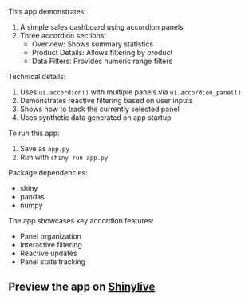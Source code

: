 This app demonstrates:

1. A simple sales dashboard using accordion panels
2. Three accordion sections:
   - Overview: Shows summary statistics
   - Product Details: Allows filtering by product
   - Data Filters: Provides numeric range filters

Technical details:

1. Uses `ui.accordion()` with multiple panels via `ui.accordion_panel()`
2. Demonstrates reactive filtering based on user inputs
3. Shows how to track the currently selected panel
4. Uses synthetic data generated on app startup

To run this app:
1. Save as `app.py`
2. Run with `shiny run app.py`

Package dependencies:
- shiny
- pandas
- numpy

The app showcases key accordion features:
- Panel organization
- Interactive filtering
- Reactive updates
- Panel state tracking
## Preview the app on [Shinylive](https://shinylive.io/py/app/#h=0&code=NobwRAdghgtgpmAXAAjFADugdOgnmAGlQGMB7CAFzkqVQDMAnUmZAZwAsBLCXZTmdKQYVkDOFGIVOANzgAdCI2ZsuPLHAAe6Ma1Z8BQkd3QBXCkROciYiABM4DBf0HDk6KHah6vb204OuECYCvD4Q6AoKAMTIAMqw6AA2cMi2UBRQyADm1A7pnOQK9nTZuQzpcAD6rFDJrJVpGQAUAJSICsidyOFY5XbMWKxwcLZNAIwATADMLR1djXB6ALy+WAuVfTlNrBnCSwDkEwAM0wC0R2PnY-tE1LYHx2eTp1PXRIxwAI4HACL7sxAumxaotkCsen1bANIdwKOMjkciGMEYi2JwAF5wJbJCBNBasFoAoHaUi2EySZbdbCQgbEdikTjEOBNYD7AAyGAopHQN2Q+wACvSIHBefsACpQABGyQoooA6uk6fsALpEVgYrE4vEVAlErpzTpiCgmBiA9C2LA-dJQABi5XgTRABqBfIW+xQ+IIzqB+xqdXdwLqXsBLs6+xJZMkAYj5IorGdAF8AQo-YsGtawaVheUqNUQfVGlBWpEIDF+VAcsgpBRksgPLZkNypOR40FODgK1Um6wmtXkks5GB4nVkFaOJLSFAGA2AO6cCjsZAAQWIZGnBQg8cIyDonESiSl-bFDBMcGTpeQAGExBU66uhLYN2w4JIN625wvkJYsBI14-yE0nD3IOqb1L+D4boORDctQSzHqebTOs6H6Lt+4HruQlTuMKiRNIOADysgMNInBwDOUHINItSngOYDYXAiRjIOiEhqG37sAALHhQ75nEwQwFOuDMd6+qsS6AACNj2AwazWpUjCwPIYlAsUbD8YJ1QZHGrTtMpoZqTAAkMLwKygemGRYFkTAmOgkq4E04ZMJGsotKyoEqj+WRZCy+zwB4oowNwAVQBoKotL0pAmHYTQTHq+ldKw6nGVgZCJMEm6ZqyS5EZ2cT5qKACy3D8MEeX+kQ+wFSFJUsMOiwqiJoZGiagKJYZglIWJKFfu26H-hAWEeAx3H8k5sajnAGR7luRBUWlWKDvRiQTMxunxd+xhmNUDEvlImJ4XpoaLWNkjbckkhQY1LqDrEO2SMgo2krGl2HS6dIMkyrDYpwOzbPm5lQKyMZRsqWBRZwnynq0LTBvFQIwCYiRSEkWI2rUQxXXF12vZJdwOFgGTSkp8WqcDFANJNUDTTpV1AruSMOCMmZmYWwAs9aQMnbKypgism0UDgXNnbtrTKrTXTNaaO57lQYgWuw4ijMiWPIfOqG9feGEDUt3FWhkyA2jLDgzZR1ELXRQ2JFMq1Xd134HrgkXk6l6WVDO5ToE0c62AuSxjAA9DMKDIDEYpcHoj4kfYeisO4TJ8JQpDIFMyBfCYtTIC7MCbuLnQbeEW1BPADCMtxgUDaBFGDkVEA1WViwUXNNHIkcWPre2-OVEXDil4OAkaHmdRV2AVUaHXdUm03WIt63uc9VgncSM2A2SmYXK4oOGBJLg8lG4426DkumCJLwhsM-vRDEAeuiVLRkoUBApzaPwHVgG3onxbjdj44TyRXbjS8ZBwHULISggEC4Cy3ifXe5936dFUvTWWIwAY01enTPeTNTL-VZnPIEf06gAzcvlHmAA+PmECsDl0HosaGyAABkuCuj4LTKzX0xDkAAB5yGmAFv3ahPZCRzzFmgiWk0WrS3PiMLACsoBK1nhAaIcR6QzmQDOLgdI3CWz4HoYgJobA1l4EMc6VA-AQC-tJAmmgKBFDgCUXRDB9GDRwqgoEktAR0EHJePR1ADHPmMUzJaKAQD80GP9PqG5WgJkHGABMRBwDQHgLQMAYhIacDEPASgrACYaAoNuMAZBKA+KSQoASFAkikBrJwSUCgi54AUNhNIrY54xOVEAA)
